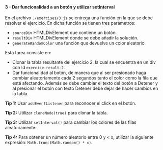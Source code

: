 #### 3 - Dar funcionalidad a un botón y utilizar setInterval

En el archivo `./exercises/3.js` se entrega una función en la que se debe resolver el ejercicio. En dicha función se tienen tres parámetros:
- `sourceDiv` HTMLDivElement que contiene un botón.
- `resultDiv` HTMLDivElement donde se debe añadir la solución.
- `generateRandomColor` una función que devuelve un color aleatorio.

Esta tarea consiste en:
- Clonar la tabla resultante del ejercicio 2, la cual se encuentra en un div con Id `exercise-result-2`.
- Dar funcionalidad al botón, de manera que al ser presionado haga cambiar aleatoriamente cada 2 segundos tanto el color como la fila que está afectando. Además se debe cambiar el texto del botón a Detener y al presionar el botón con texto Detener debe dejar de hacer cambios en la tabla.

**Tip 1:** Usar `addEventListener` para reconocer el click en el botón.

**Tip 2:** Utilizar `cloneNode(true)` para clonar la tabla.

**Tip 3:** Utilizar `setInterval()` para cambiar los colores de las filas aleatoriamente.

**Tip 4:** Para obtener un número aleatorio entre 0 y < x, utilizar la siguiente expresión: `Math.trunc(Math.random() * x)`.
